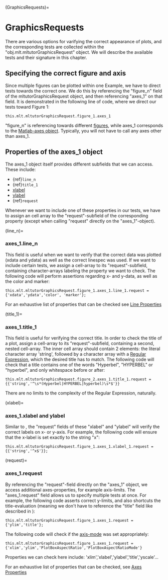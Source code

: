 (GraphicsRequests)=
# GraphicsRequests

There are various options for varifying the correct appearance of plots, and the corresponding tests are collected within the "obj.mlt.mltutorGraphicsRequest" object. We will describe the available tests and their signature in this chapter.


## Specifying the correct figure and axis

Since multiple figures can be plotted within one Example, we have to direct tests towards the correct one. We do this by referencing the "figure_n" field of the mltutorGraphicsRequest object, and then referencing "axes_1" on that field. It is demonstrated in the following line of code, where we direct our tests toward Figure 1:
```
this.mlt.mltutorGraphicsRequest.figure_1.axes_1
```
"figure_n" is referencing towards different [figures](https://www.mathworks.com/help/matlab/ref/figure.html), while axes_1 corresponds to the [Matlab-axes object](https://www.mathworks.com/help/matlab/ref/axes.html). Typically, you will not have to call any axes other than axes_1.


## Properties of the axes_1 object

The axes_1 object itself provides different subfields that we can access. These include:
- {ref}`line_n`
- {ref}`title_1`
- [xlabel](xlabel)
- [ylabel](xlabel)
- {ref}`request`

Whenever we want to include one of these properties in our tests, we have to assign an cell array to the "request"-subfield of the corresponding property (except when calling "request" directly on the "axes_1"-object).

(line_n)=
### axes_1.line_n
This field is useful when we want to verify that the correct data was plotted (xdata and ydata) as well as the correct linespec was used. If we want to include certain tests, we assign a cell-array to its "request"-subfield, containing character-arrays labeling the property we want to check. The following code will perform assertions regarding x- and y-data, as well as the color and marker:

```
this.mlt.mltutorGraphicsRequest.figure_1.axes_1.line_1.request = {'xdata','ydata','color', 'marker'};
```
For an exhaustive list of properties that can be checked see [Line Properties](https://de.mathworks.com/help/matlab/ref/matlab.graphics.chart.primitive.line-properties.html)

(title_1)=
### axes_1.title_1
This field is useful for verifying the correct title. In order to check the title of a plot, assign a cell-array to its "request"-subfield, containing a second, nested cell-array. The inner cell array should contain 2 elements: the literal character array 'string', followed by a character array with a [Regular Expression](https://www.princeton.edu/~mlovett/reference/Regular-Expressions.pdf), which the desired title has to match. The following code will check that a title contains one of the words "Hyperbel", "HYPERBEL" or "hyperbel", and only whitespace before or after:

```
this.mlt.mltutorGraphicsRequest.figure_2.axes_1.title_1.request = {{'string','^\s*(Hyperbel|HYPERBEL|hyperbel)\s*$'}}
```
There are no limits to the complexity of the Regular Expression, naturally.


(xlabel)=
### axes_1.xlabel and ylabel
Similar to [](title_1), the "request" fields of these "xlabel" and "ylabel" will verify the correct labels on x- or y-axis. For example, the following code will ensure that the x-label is set exactly to the string "x":
```
this.mlt.mltutorGraphicsRequest.figure_1.axes_1.xlabel_1.request = {{'string','^x$'}};
```

(request)=
### axes_1.request
By referencing the "request"-field directly on the "axes_1" object, we access additional axes-properties, for example axis-limits. The "axes_1.request" field allows us to specify multiple tests at once.  For example, the following code asserts correct y-limits, and also shortcuts the title-evaluation (meaning we don't have to reference the "title" field like described in [](title_1)):
```
this.mlt.mltutorGraphicsRequest.figure_1.axes_1.request = {'ylim','title'};
```
The following code will check if the [axis-mode](http://www.mathworks.com/help/matlab/ref/axis.html) was set appropriately:
```
this.mlt.mltutorGraphicsRequest.figure_1.axes_1.request = {'xlim','ylim','PlotBoxAspectRatio','PlotBoxAspectRatioMode'}
```
Properties we can check here include: 'xlim','xlabel','ylabel','title','yscale'...


For an exhaustive list of properties that can be checked, see [Axes Properties](https://de.mathworks.com/help/matlab/ref/matlab.graphics.axis.axes-properties.html)




